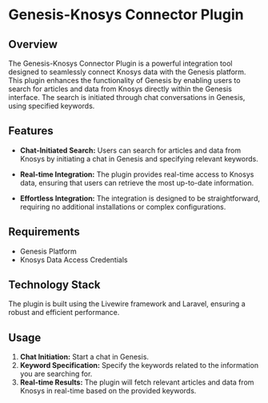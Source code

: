 # Genesis-Knosys Connector Plugin

## Overview

The Genesis-Knosys Connector Plugin is a powerful integration tool designed to seamlessly connect Knosys data with the Genesis platform. This plugin enhances the functionality of Genesis by enabling users to search for articles and data from Knosys directly within the Genesis interface. The search is initiated through chat conversations in Genesis, using specified keywords.

## Features

- **Chat-Initiated Search:** Users can search for articles and data from Knosys by initiating a chat in Genesis and specifying relevant keywords.

- **Real-time Integration:** The plugin provides real-time access to Knosys data, ensuring that users can retrieve the most up-to-date information.

- **Effortless Integration:** The integration is designed to be straightforward, requiring no additional installations or complex configurations.

## Requirements

- Genesis Platform
- Knosys Data Access Credentials

## Technology Stack

The plugin is built using the Livewire framework and Laravel, ensuring a robust and efficient performance.

## Usage

1. **Chat Initiation:** Start a chat in Genesis.
2. **Keyword Specification:** Specify the keywords related to the information you are searching for.
3. **Real-time Results:** The plugin will fetch relevant articles and data from Knosys in real-time based on the provided keywords.


